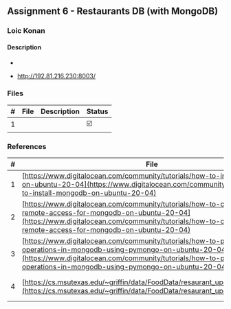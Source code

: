 ## Assignment 6 -  Restaurants DB (with MongoDB)

### Loic Konan

#### Description

- 

- <http://192.81.216.230:8003/>
 
### Files

|   #   | File                               | Description                        | Status                  |
| :---: | ---------------------------------- | ---------------------------------- | ----------------------- |
|   1   | []() |  | :ballot_box_with_check: |

### References

|   #   | File                                                                       | Description  | Status                  |
| :---: | -------------------------------------------------------------------------- | ------------ | ----------------------- |
|   1   | [https://www.digitalocean.com/community/tutorials/how-to-install-mongodb-on-ubuntu-20-04](https://www.digitalocean.com/community/tutorials/how-to-install-mongodb-on-ubuntu-20-04) | Install MongoDB | :ballot_box_with_check: |
|   2   | [https://www.digitalocean.com/community/tutorials/how-to-configure-remote-access-for-mongodb-on-ubuntu-20-04](https://www.digitalocean.com/community/tutorials/how-to-configure-remote-access-for-mongodb-on-ubuntu-20-04) | Remote Access for MongoDB | :ballot_box_with_check: |
|   3   | [https://www.digitalocean.com/community/tutorials/how-to-perform-crud-operations-in-mongodb-using-pymongo-on-ubuntu-20-04](https://www.digitalocean.com/community/tutorials/how-to-perform-crud-operations-in-mongodb-using-pymongo-on-ubuntu-20-04) | Py Mongo | :ballot_box_with_check: |
|   4   | [https://cs.msutexas.edu/~griffin/data/FoodData/resaurant_updated_coord.json](https://cs.msutexas.edu/~griffin/data/FoodData/resaurant_updated_coord.json) | Database for the Restaurants  | :ballot_box_with_check: |
